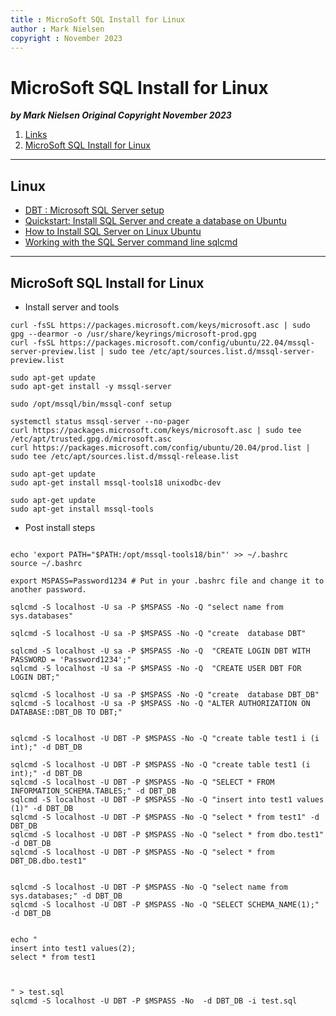 ```yaml
---
title : MicroSoft SQL Install for Linux
author : Mark Nielsen
copyright : November 2023
---
```



MicroSoft SQL Install for Linux
==============================

_**by Mark Nielsen
Original Copyright November 2023**_

1. [Links](#links)
2. [MicroSoft SQL Install for Linux](#ms)

* * *
<a name=links></a>Linux
-----
* [DBT : Microsoft SQL Server setup](https://docs.getdbt.com/docs/core/connect-data-platform/mssql-setup)
* [Quickstart: Install SQL Server and create a database on Ubuntu](https://learn.microsoft.com/en-us/sql/linux/quickstart-install-connect-ubuntu?view=sql-server-ver16&tabs=ubuntu2004)
* [How to Install SQL Server on Linux Ubuntu](https://blog.devart.com/how-to-install-sql-server-on-linux-ubuntu.html)
* [Working with the SQL Server command line sqlcmd](https://www.sqlshack.com/working-sql-server-command-line-sqlcmd/)

* * *
<a name=ms></a>MicroSoft SQL Install for Linux
-----

* Install server and tools

```
curl -fsSL https://packages.microsoft.com/keys/microsoft.asc | sudo gpg --dearmor -o /usr/share/keyrings/microsoft-prod.gpg
curl -fsSL https://packages.microsoft.com/config/ubuntu/22.04/mssql-server-preview.list | sudo tee /etc/apt/sources.list.d/mssql-server-preview.list

sudo apt-get update
sudo apt-get install -y mssql-server

sudo /opt/mssql/bin/mssql-conf setup

systemctl status mssql-server --no-pager
curl https://packages.microsoft.com/keys/microsoft.asc | sudo tee /etc/apt/trusted.gpg.d/microsoft.asc
curl https://packages.microsoft.com/config/ubuntu/20.04/prod.list | sudo tee /etc/apt/sources.list.d/mssql-release.list

sudo apt-get update
sudo apt-get install mssql-tools18 unixodbc-dev

sudo apt-get update
sudo apt-get install mssql-tools

```

* Post install steps
```

echo 'export PATH="$PATH:/opt/mssql-tools18/bin"' >> ~/.bashrc
source ~/.bashrc

export MSPASS=Password1234 # Put in your .bashrc file and change it to another password. 

sqlcmd -S localhost -U sa -P $MSPASS -No -Q "select name from sys.databases"

sqlcmd -S localhost -U sa -P $MSPASS -No -Q "create  database DBT"

sqlcmd -S localhost -U sa -P $MSPASS -No -Q  "CREATE LOGIN DBT WITH PASSWORD = 'Password1234';"
sqlcmd -S localhost -U sa -P $MSPASS -No -Q  "CREATE USER DBT FOR LOGIN DBT;"

sqlcmd -S localhost -U sa -P $MSPASS -No -Q "create  database DBT_DB"
sqlcmd -S localhost -U sa -P $MSPASS -No -Q "ALTER AUTHORIZATION ON DATABASE::DBT_DB TO DBT;"


sqlcmd -S localhost -U DBT -P $MSPASS -No -Q "create table test1 i (i int);" -d DBT_DB

sqlcmd -S localhost -U DBT -P $MSPASS -No -Q "create table test1 (i int);" -d DBT_DB
sqlcmd -S localhost -U DBT -P $MSPASS -No -Q "SELECT * FROM INFORMATION_SCHEMA.TABLES;" -d DBT_DB
sqlcmd -S localhost -U DBT -P $MSPASS -No -Q "insert into test1 values (1)" -d DBT_DB
sqlcmd -S localhost -U DBT -P $MSPASS -No -Q "select * from test1" -d DBT_DB
sqlcmd -S localhost -U DBT -P $MSPASS -No -Q "select * from dbo.test1" -d DBT_DB
sqlcmd -S localhost -U DBT -P $MSPASS -No -Q "select * from DBT_DB.dbo.test1" 


sqlcmd -S localhost -U DBT -P $MSPASS -No -Q "select name from sys.databases;" -d DBT_DB
sqlcmd -S localhost -U DBT -P $MSPASS -No -Q "SELECT SCHEMA_NAME(1);" -d DBT_DB


echo "
insert into test1 values(2);
select * from test1



" > test.sql
sqlcmd -S localhost -U DBT -P $MSPASS -No  -d DBT_DB -i test.sql


```